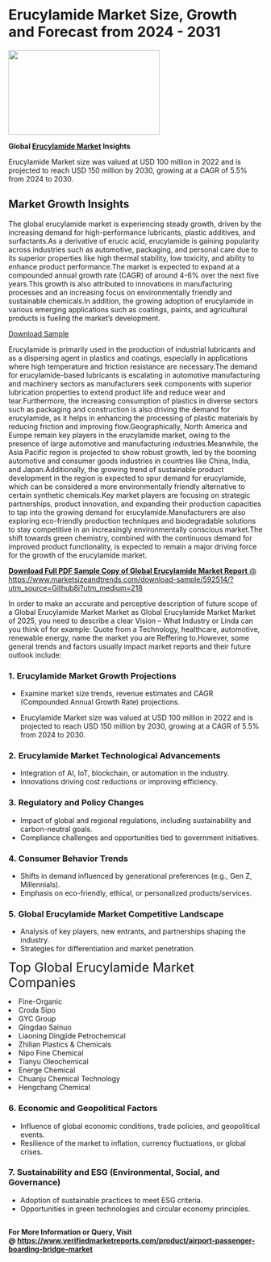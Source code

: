<H1>Erucylamide Market Size, Growth and Forecast from 2024 - 2031</H1><img class="aligncenter size-medium wp-image-584254" src="https://thirdeyenews.in/wp-content/uploads/2024/09/Global-Market-Research-300x168.jpeg" alt="" width="300" height="168" /><p><strong>Global&nbsp;<a href="https://www.marketsizeandtrends.com/download-sample/592514/?utm_source=Github8j?utm_medium=218">Erucylamide Market</a> Insights</strong></p><p>Erucylamide Market size was valued at USD 100 million in 2022 and is projected to reach USD 150 million by 2030, growing at a CAGR of 5.5% from 2024 to 2030.</p><p><h2>Market Growth Insights</h2> <p>The global erucylamide market is experiencing steady growth, driven by the increasing demand for high-performance lubricants, plastic additives, and surfactants.As a derivative of erucic acid, erucylamide is gaining popularity across industries such as automotive, packaging, and personal care due to its superior properties like high thermal stability, low toxicity, and ability to enhance product performance.The market is expected to expand at a compounded annual growth rate (CAGR) of around 4-6% over the next five years.This growth is also attributed to innovations in manufacturing processes and an increasing focus on environmentally friendly and sustainable chemicals.In addition, the growing adoption of erucylamide in various emerging applications such as coatings, paints, and agricultural products is fueling the market’s development.</p> <p><a href="#">Download Sample</a></p> <p>Erucylamide is primarily used in the production of industrial lubricants and as a dispersing agent in plastics and coatings, especially in applications where high temperature and friction resistance are necessary.The demand for erucylamide-based lubricants is escalating in automotive manufacturing and machinery sectors as manufacturers seek components with superior lubrication properties to extend product life and reduce wear and tear.Furthermore, the increasing consumption of plastics in diverse sectors such as packaging and construction is also driving the demand for erucylamide, as it helps in enhancing the processing of plastic materials by reducing friction and improving flow.Geographically, North America and Europe remain key players in the erucylamide market, owing to the presence of large automotive and manufacturing industries.Meanwhile, the Asia Pacific region is projected to show robust growth, led by the booming automotive and consumer goods industries in countries like China, India, and Japan.Additionally, the growing trend of sustainable product development in the region is expected to spur demand for erucylamide, which can be considered a more environmentally friendly alternative to certain synthetic chemicals.Key market players are focusing on strategic partnerships, product innovation, and expanding their production capacities to tap into the growing demand for erucylamide.Manufacturers are also exploring eco-friendly production techniques and biodegradable solutions to stay competitive in an increasingly environmentally conscious market.The shift towards green chemistry, combined with the continuous demand for improved product functionality, is expected to remain a major driving force for the growth of the erucylamide market.</p> <p><a href="#"></p><p><span class=""><strong>Download Full PDF Sample Copy of Global Erucylamide Market Report</strong> @ <a href="https://www.marketsizeandtrends.com/download-sample/592514/?utm_source=Github8j?utm_medium=218" target="_blank">https://www.marketsizeandtrends.com/download-sample/592514/?utm_source=Github8j?utm_medium=218</a></span></p><p>In order to make an accurate and perceptive description of future scope of a Global&nbsp;Erucylamide Market Market as Global&nbsp;Erucylamide Market Market of 2025, you need to describe a clear Vision &ndash; What Industry or Linda can you think of for example: Quote from a Technology, healthcare, automotive, renewable energy, name the market you are Reffering to.However, some general trends and factors usually impact market reports and their future outlook include:</p><h3>1.&nbsp;<strong>Erucylamide Market Growth Projections</strong></h3><ul><li>Examine market size trends, revenue estimates and CAGR (Compounded Annual Growth Rate) projections.</li><li><p>Erucylamide Market size was valued at USD 100 million in 2022 and is projected to reach USD 150 million by 2030, growing at a CAGR of 5.5% from 2024 to 2030.</p></li></ul><h3>2.&nbsp;<strong>Erucylamide Market Technological Advancements</strong></h3><ul><li>Integration of AI, IoT, blockchain, or automation in the industry.</li><li>Innovations driving cost reductions or improving efficiency.</li></ul><h3>3.&nbsp;<strong>Regulatory and Policy Changes</strong></h3><ul><li>Impact of global and regional regulations, including sustainability and carbon-neutral goals.</li><li>Compliance challenges and opportunities tied to government initiatives.</li></ul><h3>4.&nbsp;<strong>Consumer Behavior Trends</strong></h3><ul><li>Shifts in demand influenced by generational preferences (e.g., Gen Z, Millennials).</li><li>Emphasis on eco-friendly, ethical, or personalized products/services.</li></ul><h3>5.&nbsp;<strong>Global Erucylamide Market Competitive Landscape</strong></h3><ul><li>Analysis of key players, new entrants, and partnerships shaping the industry.</li><li>Strategies for differentiation and market penetration.</li></ul><p data-pm-slice="1 1 []"><span style="color: inherit; font-family: inherit; font-size: 25px;">Top Global Erucylamide Market Companies</span></p><div class="" data-test-id=""><p><li>Fine-Organic</li><li> Croda Sipo</li><li> GYC Group</li><li> Qingdao Sainuo</li><li> Liaoning Dingjide Petrochemical</li><li> Zhilian Plastics & Chemicals</li><li> Nipo Fine Chemical</li><li> Tianyu Oleochemical</li><li> Energe Chemical</li><li> Chuanju Chemical Technology</li><li> Hengchang Chemical</li></p></div><h3>6.&nbsp;<strong>Economic and Geopolitical Factors</strong></h3><ul><li>Influence of global economic conditions, trade policies, and geopolitical events.</li><li>Resilience of the market to inflation, currency fluctuations, or global crises.</li></ul><h3>7.&nbsp;<strong>Sustainability and ESG (Environmental, Social, and Governance)</strong></h3><ul><li>Adoption of sustainable practices to meet ESG criteria.</li><li>Opportunities in green technologies and circular economy principles.</li></ul><h2><strong style="font-size: 14px;">For More Information or Query, Visit @&nbsp;</strong><a style="background-color: #ffffff; font-size: 14px;" href="https://www.marketsizeandtrends.com/report/erucylamide-market/" target="_blank">https://www.verifiedmarketreports.com/product/airport-passenger-boarding-bridge-market</a></h2>